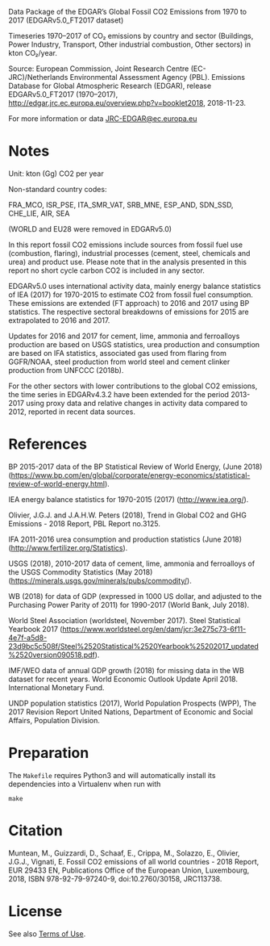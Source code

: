 Data Package of the EDGAR’s Global Fossil CO2 Emissions from 1970 to 2017 (EDGARv5.0_FT2017 dataset)

Timeseries 1970–2017 of CO₂ emissions by country and sector (Buildings, Power Industry, Transport, Other industrial combustion, Other sectors) in kton CO₂/year.

Source: European Commission, Joint Research Centre (EC-JRC)/Netherlands Environmental Assessment Agency (PBL). Emissions Database for Global Atmospheric Research (EDGAR), release EDGARv5.0_FT2017  (1970–2017), http://edgar.jrc.ec.europa.eu/overview.php?v=booklet2018, 2018-11-23.

For more information or data JRC-EDGAR@ec.europa.eu

# Notes

Unit: kton (Gg) CO2 per year

Non-standard country codes:

FRA_MCO, ISR_PSE, ITA_SMR_VAT, SRB_MNE, ESP_AND, SDN_SSD, CHE_LIE, AIR, SEA

(WORLD and EU28 were removed in EDGARv5.0)

In this report fossil CO2 emissions include sources from fossil fuel use (combustion, flaring), industrial processes (cement, steel, chemicals and urea) and product use. Please note that in the analysis presented in this report no short cycle carbon CO2 is included in any sector.

EDGARv5.0 uses international activity data, mainly energy balance statistics of IEA (2017) for 1970-2015 to estimate CO2 from fossil fuel consumption. These emissions are extended (FT approach) to 2016 and 2017 using BP statistics. The respective sectoral breakdowns of emissions for 2015 are extrapolated to 2016 and 2017.

Updates for 2016 and 2017 for cement, lime, ammonia and ferroalloys production are based on USGS statistics, urea production and consumption are based on IFA
statistics, associated gas used from flaring from GGFR/NOAA, steel production from world steel and cement clinker production from UNFCCC (2018b).

For the other sectors with lower contributions to the global CO2 emissions, the time series in EDGARv4.3.2 have been extended for the period 2013-2017 using proxy data and relative changes in activity data compared to 2012, reported in recent data sources.

# References

BP 2015-2017 data of the BP Statistical Review of World Energy, (June 2018) (https://www.bp.com/en/global/corporate/energy-economics/statistical-review-of-world-energy.html).

IEA energy balance statistics for 1970-2015 (2017) (http://www.iea.org/).

Olivier, J.G.J. and J.A.H.W. Peters (2018), Trend in Global CO2 and GHG Emissions - 2018 Report, PBL Report no.3125.

IFA 2011-2016 urea consumption and production statistics (June 2018) (http://www.fertilizer.org/Statistics).

USGS (2018), 2010-2017 data of cement, lime, ammonia and ferroalloys of the USGS Commodity Statistics (May 2018) (https://minerals.usgs.gov/minerals/pubs/commodity/).

WB (2018) for data of GDP (expressed in 1000 US dollar, and adjusted to the Purchasing Power Parity of 2011) for 1990-2017 (World Bank, July 2018).

World Steel Association (worldsteel, November 2017). Steel Statistical Yearbook 2017 (https://www.worldsteel.org/en/dam/jcr:3e275c73-6f11-4e7f-a5d8-23d9bc5c508f/Steel%2520Statistical%2520Yearbook%25202017_updated%2520version090518.pdf).

IMF/WEO data of annual GDP growth (2018) for missing data in the WB dataset for recent years. World Economic Outlook Update April 2018. International Monetary Fund.

UNDP population statistics (2017), World Population Prospects (WPP), The 2017 Revision Report United Nations, Department of Economic and Social Affairs, Population Division.


# Preparation

The `Makefile` requires Python3 and will automatically install its dependencies
into a Virtualenv when run with

```shell
make
```


# Citation

Muntean, M., Guizzardi, D., Schaaf, E., Crippa, M., Solazzo, E., Olivier, J.G.J., Vignati, E. Fossil CO2 emissions of all world countries - 2018 Report, EUR 29433 EN, Publications Office of the European Union, Luxembourg, 2018, ISBN 978-92-79-97240-9, doi:10.2760/30158, JRC113738.


# License

See also [Terms of Use](http://edgar.jrc.ec.europa.eu/terms_of_use.php).
